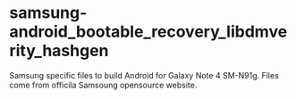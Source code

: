 # samsung-android_bootable_recovery_libdmverity_hashgen
Samsung specific files to build Android for Galaxy Note 4 SM-N91g. Files come from officila Samsoung opensource website.
